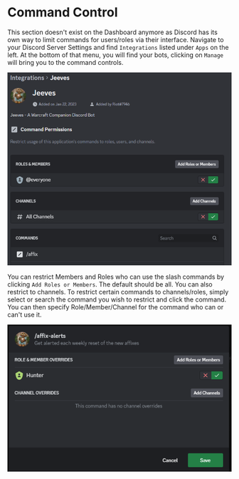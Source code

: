 # Command Control

This section doesn't exist on the Dashboard anymore as Discord has its own way to limit commands for users/roles via their interface. Navigate to your Discord Server Settings and find `Integrations` listed under `Apps` on the left. At the bottom of that menu, you will find your bots, clicking on `Manage` will bring you to the command controls. 

![Jeeves Discord Integration](../img/jeeves-integration.PNG "jeeves-integration!")

You can restrict Members and Roles who can use the slash commands by clicking `Add Roles or Members`. The default should be all. You can also restrict to channels. To restrict certain commands to channels/roles, simply select or search the command you wish to restrict and click the command. You can then specify Role/Member/Channel for the command who can or can't use it.

![Restrict Command Example](../img/restrict-command.PNG "restrict-command!")
